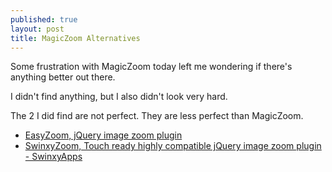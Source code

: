 ```yaml
---
published: true
layout: post
title: MagicZoom Alternatives
---
```


Some frustration with MagicZoom today left me wondering if there's anything better out there.

I didn't find anything, but I also didn't look very hard.

The 2 I did find are not perfect. They are less perfect than MagicZoom.

* [EasyZoom, jQuery image zoom plugin](http://i-like-robots.github.io/EasyZoom/)
* [SwinxyZoom, Touch ready highly compatible jQuery image zoom plugin - SwinxyApps](http://www.swinxyapps.com/pages/apps/swinxy-zoom/index.html)
